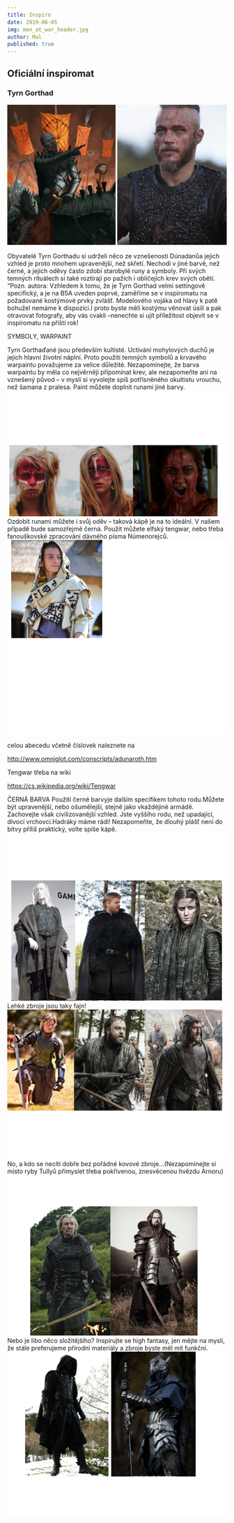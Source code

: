 ```yaml
---
title: Inspiro
date: 2019-06-05
img: men_at_war_header.jpg
author: Mal
published: true
---
```


## Oficiální inspiromat

### Tyrn Gorthad
![](/img/origin_inspiro3.jpg)

Obyvatelé Tyrn Gorthadu si udrželi něco ze vznešenosti Dúnadanůa jejich vzhled je proto mnohem upravenější, než skřetí. Nechodí v jiné barvě, než černé, a jejich oděvy často zdobí starobylé runy a symboly. Při svých temných rituálech si také roztírají po pažích i obličejích krev svých obětí.
“Pozn. autora: Vzhledem k tomu, že je Tyrn Gorthad velmi settingově specifický, a je na B5A uveden poprvé, zaměříme se v inspiromatu na požadované kostýmové prvky zvlášť. Modelového vojáka od hlavy k patě bohužel nemáme k dispozici.I proto byste měli kostýmu věnovat úsilí a pak otravovat fotografy, aby vás cvakli –nenechte si ujít příležitost objevit se v inspiromatu na příští rok!

SYMBOLY, WARPAINT

Tyrn Gorthaďané jsou především kultisté. Uctívání mohylových duchů je jejich hlavní životní náplní. Proto použití temných symbolů a krvavého warpaintu považujeme za velice důležité.
Nezapomínejte, že barva warpaintu by měla co nejvěrněji připomínat krev, ale nezapomeňte ani na vznešený původ – v mysli si vyvolejte spíš potřísněného okultistu vrouchu, než šamana z pralesa. Paint můžete doplnit runami jiné barvy.
![](/img/origin_inspiro1a.png)
Ozdobit runami můžete i svůj oděv – taková kápě je na to ideální. V našem případě bude samozřejmě černá. Použít můžete elfský tengwar, nebo třeba fanouškovské zpracování dávného písma Númenorejců.
![](/img/origin_inspiro1.png)


celou abecedu včetně číslovek naleznete na 

http://www.omniglot.com/conscripts/adunaroth.htm

Tengwar třeba na wiki

https://cs.wikipedia.org/wiki/Tengwar


ČERNÁ BARVA
Použití černé barvyje dalším specifikem tohoto rodu.Můžete být upravenější, nebo ošumělejší, stejně jako vkaždéjiné armádě. Zachovejte však civilizovanější vzhled. Jste vyššího rodu, než upadající, divocí vrchovci.Hadráky máme rádi! Nezapomeňte, že dlouhý plášť není do bitvy příliš praktický, volte spíše kápě.
![](/img/origin_inspiro2a.png)
Lehké zbroje jsou taky fajn!
![](/img/origin_inspiro2.png)
No, a kdo se necítí dobře bez pořádné kovové zbroje...(Nezapomínejte si místo ryby Tullyů přimyslet třeba pokřivenou, znesvěcenou hvězdu Arnoru)
![](/img/origin_inspiroa.png)
Nebo je libo něco složitějšího? Inspirujte se high fantasy, jen mějte na mysli, že stále preferujeme přírodní materiály a zbroje byste měl mít funkční.
![](/img/origin_inspiro.png)